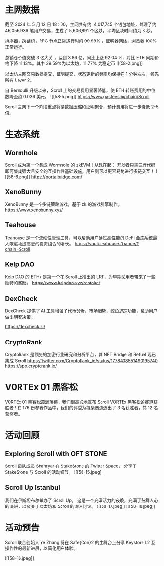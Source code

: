 
# 主网数据

截至 2024 年 5 月 12 日 18 : 00，主网共有约  4,017,745 个钱包地址，处理了约  46,056,936 笔用户交易，生成了 5,606,891 个区块，平均区块时间约为 3 秒。

排序器，跨链桥，RPC 节点正常运行时间 99.99% ，证明器网络，浏览器 100% 正常运行。

总锁仓价值突破 3 亿大关 ，达到 3.86 亿，同比上涨 92.04 %，对比 ETH 同期价格下降 11.13%。其中 39.59%为以太坊，11.77% 为稳定币
![[58-2.png]]

以太坊主网交易数据提交，证明提交，状态更新的频率均保持在 1 分钟左右，领先所有 Layer 2。

自 Bernoulli 升级以来，Scroll 上的交易费用显著降低，使 ETH 转账费用的中位数降至约 0.036 美元。
![[58-5.png]]
https://www.gasfees.io/chain/Scroll


Scroll 主网下一个阶段重点将是数据压缩和证明聚合，预计费用将进一步降低 2-5 倍。


# 生态系统

## Wormhole
Scroll 成为第一个集成 Wormhole 的 zkEVM！从现在起： 开发者只需三行代码即可集成强大且安全的互操作性基础设施。用户则可以更容易地进行多链交互！
![[58-6.png]]
https://portalbridge.com/


## XenoBunny
XenoBunny 是一个多链策略游戏，基于 zk 的游戏引擎制作。
https://www.xenobunny.xyz/

## Teahouse
Teahouse 是一个流动性管理工具，可以帮助用户通过高性能的 DeFi 金库系统最大限度地提高您的投资组合的增长。
https://vault.teahouse.finance/?chain=Scroll

## Kelp DAO

Kelp DAO 的 ETHx 是第一个在 Scroll 上推出的 LRT，为早期采用者带来了一些独特的奖励。
https://www.kelpdao.xyz/restake/

## DexCheck

DexCheck 提供了 AI 工具增强了代币分析，市场趋势，鲸鱼追踪功能，帮助用户做出明智决策。

https://dexcheck.ai/

## CryptoRank
CryptoRank 是领先的加密行业研究和分析平台，其 NFT Bridge 和 Refuel 现已集成 Scroll 
https://twitter.com/CryptoRank_io/status/1778408551490195740
https://app.cryptorank.io/

# V0RTEx 01 黑客松
V0RTEx 01 黑客松圆满落幕，我们很高兴地宣布 Scroll VORTEx 黑客松的赛道获胜者 ! 
在 176 份参赛作品中，我们的评委为每条赛道选出了 3 名获胜者，共 12 名获奖者。

# 活动回顾

## Exploring Scroll with OFT STONE

Scroll 团队成员 Shahryar 在 StakeStone 的 Twitter Space， 分享了 StakeStone 与 Scroll 的活动细节。
![[58-15.jpeg]]


## Scroll Up Istanbul 
我们在伊斯坦布尔举办了 Scroll Up。 这是一个充满活力的夜晚，充满了鼓舞人心的演讲，以及关于以太坊和 Scroll 的深入讨论。 
![[58-17.jpeg]]
![[58-18.jpeg]]


# 活动预告

Scroll 联合创始人 Ye Zhang 将在 Safe{Con}2 的主舞台上分享 Keystore L2 互操作性的最新进展，以简化用户体验。

![[58-16.jpeg]]
